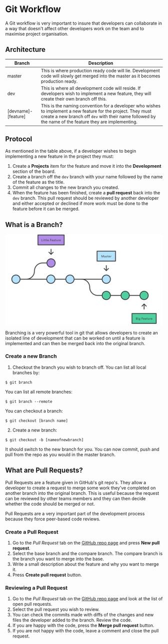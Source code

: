 # Git Workflow

A Git workflow is very important to insure that developers can collaborate in a way that doesn't affect other developers work on the team and to maximise project organisation.

## Architecture

| Branch | Description |
|--------|-------------|
| master | This is where production ready code will lie. Development code will slowly get merged into the master as it becomes production ready.
| dev    | This is where all development code will reside. If developers wish to implement a new feature, they will create their own branch off this. |
| [devname]-[feature] | This is the naming convention for a developer who wishes to implement a new feature for the project. They must create a new branch off `dev` with their name followed by the name of the feature they are implementing.

## Protocol

As mentioned in the table above, if a developer wishes to begin implementing a new feature in the project they must:

1. Create a **Projects** item for the feature and move it into the **Development** section of the board.
2. Create a branch off the `dev` branch with your name followed by the name of the feature as the title.
3. Commit all changes to the new branch you created.
4. When the feature has been finished, create a **pull request** back into the `dev` branch. This pull request should be reviewed by another developer and either accepted or declined if more work must be done to the feature before it can be merged.

## What is a Branch?

<img src="./resources/01.svg">

Branching is a very powerful tool in git that allows developers to create an isolated line of development that can be worked on until a feature is implemented and can then be merged back into the original branch.

### Create a new Branch

1. Checkout the branch you wish to branch off. You can list all local branches by:

```
$ git branch
```

You can list all remote branches:

```
$ git branch --remote
```

You can checkout a branch:

```
$ git checkout [branch name]
```

2. Create a new branch:

```
$ git checkout -b [nameofnewbranch]
```

It should switch to the new branch for you. You can now commit, push and pull from the repo as you would in the master branch.

## What are Pull Requests?

Pull Requests are a feature given in GitHub's git repo's. They allow a developer to create a request to merge some work they've completed on another branch into the original branch. This is useful because the request can be reviewed by other teams members and they can then decide whether the code should be merged or not.

Pull Requests are a very important part of the development process because they force peer-based code reviews.

### Create a Pull Request

1. Go to the *Pull Request* tab on the [GitHub repo page](https://github.com/rvailnaveed/Project-Diaryah) and press **New pull request**.
2. Select the base branch and the compare branch. The compare branch is the branch you want to merge into the base.
3. Write a small description about the feature and why you want to merge it.
4. Press **Create pull request** button.

### Reviewing a Pull Request

1. Go to the *Pull Request* tab on the [GitHub repo page](https://github.com/rvailnaveed/Project-Diaryah) and look at the list of open pull requests.
2. Select the pull request you wish to review.
3. You can check the commits made with diffs of the changes and new files the developer added to the branch. Review the code.
4. If you are happy with the code, press the **Merge pull request** button.
5. If you are not happy with the code, leave a comment and close the pull request.